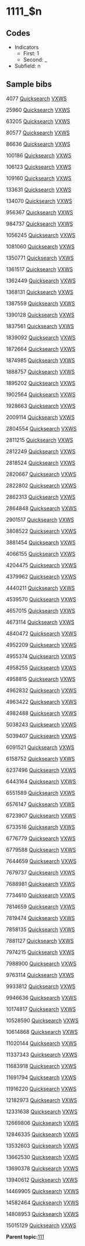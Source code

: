 # 1111\_$n

## Codes

-   Indicators
    -   First: 1
    -   Second: \_
-   Subfield: n

## Sample bibs

4077 [Quicksearch](https://search.library.yale.edu/catalog/4077) [VXWS](http://prodorbis.library.yale.edu:7014/vxws/GetHoldingsService?bibId=4077)

25960 [Quicksearch](https://search.library.yale.edu/catalog/25960) [VXWS](http://prodorbis.library.yale.edu:7014/vxws/GetHoldingsService?bibId=25960)

63205 [Quicksearch](https://search.library.yale.edu/catalog/63205) [VXWS](http://prodorbis.library.yale.edu:7014/vxws/GetHoldingsService?bibId=63205)

80577 [Quicksearch](https://search.library.yale.edu/catalog/80577) [VXWS](http://prodorbis.library.yale.edu:7014/vxws/GetHoldingsService?bibId=80577)

86636 [Quicksearch](https://search.library.yale.edu/catalog/86636) [VXWS](http://prodorbis.library.yale.edu:7014/vxws/GetHoldingsService?bibId=86636)

100186 [Quicksearch](https://search.library.yale.edu/catalog/100186) [VXWS](http://prodorbis.library.yale.edu:7014/vxws/GetHoldingsService?bibId=100186)

106123 [Quicksearch](https://search.library.yale.edu/catalog/106123) [VXWS](http://prodorbis.library.yale.edu:7014/vxws/GetHoldingsService?bibId=106123)

109160 [Quicksearch](https://search.library.yale.edu/catalog/109160) [VXWS](http://prodorbis.library.yale.edu:7014/vxws/GetHoldingsService?bibId=109160)

133631 [Quicksearch](https://search.library.yale.edu/catalog/133631) [VXWS](http://prodorbis.library.yale.edu:7014/vxws/GetHoldingsService?bibId=133631)

134070 [Quicksearch](https://search.library.yale.edu/catalog/134070) [VXWS](http://prodorbis.library.yale.edu:7014/vxws/GetHoldingsService?bibId=134070)

956367 [Quicksearch](https://search.library.yale.edu/catalog/956367) [VXWS](http://prodorbis.library.yale.edu:7014/vxws/GetHoldingsService?bibId=956367)

984737 [Quicksearch](https://search.library.yale.edu/catalog/984737) [VXWS](http://prodorbis.library.yale.edu:7014/vxws/GetHoldingsService?bibId=984737)

1056245 [Quicksearch](https://search.library.yale.edu/catalog/1056245) [VXWS](http://prodorbis.library.yale.edu:7014/vxws/GetHoldingsService?bibId=1056245)

1081060 [Quicksearch](https://search.library.yale.edu/catalog/1081060) [VXWS](http://prodorbis.library.yale.edu:7014/vxws/GetHoldingsService?bibId=1081060)

1350771 [Quicksearch](https://search.library.yale.edu/catalog/1350771) [VXWS](http://prodorbis.library.yale.edu:7014/vxws/GetHoldingsService?bibId=1350771)

1361517 [Quicksearch](https://search.library.yale.edu/catalog/1361517) [VXWS](http://prodorbis.library.yale.edu:7014/vxws/GetHoldingsService?bibId=1361517)

1362449 [Quicksearch](https://search.library.yale.edu/catalog/1362449) [VXWS](http://prodorbis.library.yale.edu:7014/vxws/GetHoldingsService?bibId=1362449)

1368131 [Quicksearch](https://search.library.yale.edu/catalog/1368131) [VXWS](http://prodorbis.library.yale.edu:7014/vxws/GetHoldingsService?bibId=1368131)

1387559 [Quicksearch](https://search.library.yale.edu/catalog/1387559) [VXWS](http://prodorbis.library.yale.edu:7014/vxws/GetHoldingsService?bibId=1387559)

1390128 [Quicksearch](https://search.library.yale.edu/catalog/1390128) [VXWS](http://prodorbis.library.yale.edu:7014/vxws/GetHoldingsService?bibId=1390128)

1837561 [Quicksearch](https://search.library.yale.edu/catalog/1837561) [VXWS](http://prodorbis.library.yale.edu:7014/vxws/GetHoldingsService?bibId=1837561)

1839092 [Quicksearch](https://search.library.yale.edu/catalog/1839092) [VXWS](http://prodorbis.library.yale.edu:7014/vxws/GetHoldingsService?bibId=1839092)

1872664 [Quicksearch](https://search.library.yale.edu/catalog/1872664) [VXWS](http://prodorbis.library.yale.edu:7014/vxws/GetHoldingsService?bibId=1872664)

1874985 [Quicksearch](https://search.library.yale.edu/catalog/1874985) [VXWS](http://prodorbis.library.yale.edu:7014/vxws/GetHoldingsService?bibId=1874985)

1888757 [Quicksearch](https://search.library.yale.edu/catalog/1888757) [VXWS](http://prodorbis.library.yale.edu:7014/vxws/GetHoldingsService?bibId=1888757)

1895202 [Quicksearch](https://search.library.yale.edu/catalog/1895202) [VXWS](http://prodorbis.library.yale.edu:7014/vxws/GetHoldingsService?bibId=1895202)

1902564 [Quicksearch](https://search.library.yale.edu/catalog/1902564) [VXWS](http://prodorbis.library.yale.edu:7014/vxws/GetHoldingsService?bibId=1902564)

1928663 [Quicksearch](https://search.library.yale.edu/catalog/1928663) [VXWS](http://prodorbis.library.yale.edu:7014/vxws/GetHoldingsService?bibId=1928663)

2009114 [Quicksearch](https://search.library.yale.edu/catalog/2009114) [VXWS](http://prodorbis.library.yale.edu:7014/vxws/GetHoldingsService?bibId=2009114)

2804554 [Quicksearch](https://search.library.yale.edu/catalog/2804554) [VXWS](http://prodorbis.library.yale.edu:7014/vxws/GetHoldingsService?bibId=2804554)

2811215 [Quicksearch](https://search.library.yale.edu/catalog/2811215) [VXWS](http://prodorbis.library.yale.edu:7014/vxws/GetHoldingsService?bibId=2811215)

2812249 [Quicksearch](https://search.library.yale.edu/catalog/2812249) [VXWS](http://prodorbis.library.yale.edu:7014/vxws/GetHoldingsService?bibId=2812249)

2818524 [Quicksearch](https://search.library.yale.edu/catalog/2818524) [VXWS](http://prodorbis.library.yale.edu:7014/vxws/GetHoldingsService?bibId=2818524)

2820667 [Quicksearch](https://search.library.yale.edu/catalog/2820667) [VXWS](http://prodorbis.library.yale.edu:7014/vxws/GetHoldingsService?bibId=2820667)

2822802 [Quicksearch](https://search.library.yale.edu/catalog/2822802) [VXWS](http://prodorbis.library.yale.edu:7014/vxws/GetHoldingsService?bibId=2822802)

2862313 [Quicksearch](https://search.library.yale.edu/catalog/2862313) [VXWS](http://prodorbis.library.yale.edu:7014/vxws/GetHoldingsService?bibId=2862313)

2864848 [Quicksearch](https://search.library.yale.edu/catalog/2864848) [VXWS](http://prodorbis.library.yale.edu:7014/vxws/GetHoldingsService?bibId=2864848)

2901517 [Quicksearch](https://search.library.yale.edu/catalog/2901517) [VXWS](http://prodorbis.library.yale.edu:7014/vxws/GetHoldingsService?bibId=2901517)

3808522 [Quicksearch](https://search.library.yale.edu/catalog/3808522) [VXWS](http://prodorbis.library.yale.edu:7014/vxws/GetHoldingsService?bibId=3808522)

3881454 [Quicksearch](https://search.library.yale.edu/catalog/3881454) [VXWS](http://prodorbis.library.yale.edu:7014/vxws/GetHoldingsService?bibId=3881454)

4066155 [Quicksearch](https://search.library.yale.edu/catalog/4066155) [VXWS](http://prodorbis.library.yale.edu:7014/vxws/GetHoldingsService?bibId=4066155)

4204475 [Quicksearch](https://search.library.yale.edu/catalog/4204475) [VXWS](http://prodorbis.library.yale.edu:7014/vxws/GetHoldingsService?bibId=4204475)

4379962 [Quicksearch](https://search.library.yale.edu/catalog/4379962) [VXWS](http://prodorbis.library.yale.edu:7014/vxws/GetHoldingsService?bibId=4379962)

4440211 [Quicksearch](https://search.library.yale.edu/catalog/4440211) [VXWS](http://prodorbis.library.yale.edu:7014/vxws/GetHoldingsService?bibId=4440211)

4539570 [Quicksearch](https://search.library.yale.edu/catalog/4539570) [VXWS](http://prodorbis.library.yale.edu:7014/vxws/GetHoldingsService?bibId=4539570)

4657015 [Quicksearch](https://search.library.yale.edu/catalog/4657015) [VXWS](http://prodorbis.library.yale.edu:7014/vxws/GetHoldingsService?bibId=4657015)

4673114 [Quicksearch](https://search.library.yale.edu/catalog/4673114) [VXWS](http://prodorbis.library.yale.edu:7014/vxws/GetHoldingsService?bibId=4673114)

4840472 [Quicksearch](https://search.library.yale.edu/catalog/4840472) [VXWS](http://prodorbis.library.yale.edu:7014/vxws/GetHoldingsService?bibId=4840472)

4952209 [Quicksearch](https://search.library.yale.edu/catalog/4952209) [VXWS](http://prodorbis.library.yale.edu:7014/vxws/GetHoldingsService?bibId=4952209)

4955374 [Quicksearch](https://search.library.yale.edu/catalog/4955374) [VXWS](http://prodorbis.library.yale.edu:7014/vxws/GetHoldingsService?bibId=4955374)

4958255 [Quicksearch](https://search.library.yale.edu/catalog/4958255) [VXWS](http://prodorbis.library.yale.edu:7014/vxws/GetHoldingsService?bibId=4958255)

4958815 [Quicksearch](https://search.library.yale.edu/catalog/4958815) [VXWS](http://prodorbis.library.yale.edu:7014/vxws/GetHoldingsService?bibId=4958815)

4962832 [Quicksearch](https://search.library.yale.edu/catalog/4962832) [VXWS](http://prodorbis.library.yale.edu:7014/vxws/GetHoldingsService?bibId=4962832)

4963422 [Quicksearch](https://search.library.yale.edu/catalog/4963422) [VXWS](http://prodorbis.library.yale.edu:7014/vxws/GetHoldingsService?bibId=4963422)

4982488 [Quicksearch](https://search.library.yale.edu/catalog/4982488) [VXWS](http://prodorbis.library.yale.edu:7014/vxws/GetHoldingsService?bibId=4982488)

5038243 [Quicksearch](https://search.library.yale.edu/catalog/5038243) [VXWS](http://prodorbis.library.yale.edu:7014/vxws/GetHoldingsService?bibId=5038243)

5039407 [Quicksearch](https://search.library.yale.edu/catalog/5039407) [VXWS](http://prodorbis.library.yale.edu:7014/vxws/GetHoldingsService?bibId=5039407)

6091521 [Quicksearch](https://search.library.yale.edu/catalog/6091521) [VXWS](http://prodorbis.library.yale.edu:7014/vxws/GetHoldingsService?bibId=6091521)

6158752 [Quicksearch](https://search.library.yale.edu/catalog/6158752) [VXWS](http://prodorbis.library.yale.edu:7014/vxws/GetHoldingsService?bibId=6158752)

6237496 [Quicksearch](https://search.library.yale.edu/catalog/6237496) [VXWS](http://prodorbis.library.yale.edu:7014/vxws/GetHoldingsService?bibId=6237496)

6443164 [Quicksearch](https://search.library.yale.edu/catalog/6443164) [VXWS](http://prodorbis.library.yale.edu:7014/vxws/GetHoldingsService?bibId=6443164)

6551589 [Quicksearch](https://search.library.yale.edu/catalog/6551589) [VXWS](http://prodorbis.library.yale.edu:7014/vxws/GetHoldingsService?bibId=6551589)

6576147 [Quicksearch](https://search.library.yale.edu/catalog/6576147) [VXWS](http://prodorbis.library.yale.edu:7014/vxws/GetHoldingsService?bibId=6576147)

6723907 [Quicksearch](https://search.library.yale.edu/catalog/6723907) [VXWS](http://prodorbis.library.yale.edu:7014/vxws/GetHoldingsService?bibId=6723907)

6733516 [Quicksearch](https://search.library.yale.edu/catalog/6733516) [VXWS](http://prodorbis.library.yale.edu:7014/vxws/GetHoldingsService?bibId=6733516)

6776779 [Quicksearch](https://search.library.yale.edu/catalog/6776779) [VXWS](http://prodorbis.library.yale.edu:7014/vxws/GetHoldingsService?bibId=6776779)

6779588 [Quicksearch](https://search.library.yale.edu/catalog/6779588) [VXWS](http://prodorbis.library.yale.edu:7014/vxws/GetHoldingsService?bibId=6779588)

7644659 [Quicksearch](https://search.library.yale.edu/catalog/7644659) [VXWS](http://prodorbis.library.yale.edu:7014/vxws/GetHoldingsService?bibId=7644659)

7679737 [Quicksearch](https://search.library.yale.edu/catalog/7679737) [VXWS](http://prodorbis.library.yale.edu:7014/vxws/GetHoldingsService?bibId=7679737)

7688981 [Quicksearch](https://search.library.yale.edu/catalog/7688981) [VXWS](http://prodorbis.library.yale.edu:7014/vxws/GetHoldingsService?bibId=7688981)

7734610 [Quicksearch](https://search.library.yale.edu/catalog/7734610) [VXWS](http://prodorbis.library.yale.edu:7014/vxws/GetHoldingsService?bibId=7734610)

7814659 [Quicksearch](https://search.library.yale.edu/catalog/7814659) [VXWS](http://prodorbis.library.yale.edu:7014/vxws/GetHoldingsService?bibId=7814659)

7819474 [Quicksearch](https://search.library.yale.edu/catalog/7819474) [VXWS](http://prodorbis.library.yale.edu:7014/vxws/GetHoldingsService?bibId=7819474)

7858135 [Quicksearch](https://search.library.yale.edu/catalog/7858135) [VXWS](http://prodorbis.library.yale.edu:7014/vxws/GetHoldingsService?bibId=7858135)

7881127 [Quicksearch](https://search.library.yale.edu/catalog/7881127) [VXWS](http://prodorbis.library.yale.edu:7014/vxws/GetHoldingsService?bibId=7881127)

7974215 [Quicksearch](https://search.library.yale.edu/catalog/7974215) [VXWS](http://prodorbis.library.yale.edu:7014/vxws/GetHoldingsService?bibId=7974215)

7988900 [Quicksearch](https://search.library.yale.edu/catalog/7988900) [VXWS](http://prodorbis.library.yale.edu:7014/vxws/GetHoldingsService?bibId=7988900)

9763114 [Quicksearch](https://search.library.yale.edu/catalog/9763114) [VXWS](http://prodorbis.library.yale.edu:7014/vxws/GetHoldingsService?bibId=9763114)

9933812 [Quicksearch](https://search.library.yale.edu/catalog/9933812) [VXWS](http://prodorbis.library.yale.edu:7014/vxws/GetHoldingsService?bibId=9933812)

9946636 [Quicksearch](https://search.library.yale.edu/catalog/9946636) [VXWS](http://prodorbis.library.yale.edu:7014/vxws/GetHoldingsService?bibId=9946636)

10174817 [Quicksearch](https://search.library.yale.edu/catalog/10174817) [VXWS](http://prodorbis.library.yale.edu:7014/vxws/GetHoldingsService?bibId=10174817)

10528590 [Quicksearch](https://search.library.yale.edu/catalog/10528590) [VXWS](http://prodorbis.library.yale.edu:7014/vxws/GetHoldingsService?bibId=10528590)

10614868 [Quicksearch](https://search.library.yale.edu/catalog/10614868) [VXWS](http://prodorbis.library.yale.edu:7014/vxws/GetHoldingsService?bibId=10614868)

11020144 [Quicksearch](https://search.library.yale.edu/catalog/11020144) [VXWS](http://prodorbis.library.yale.edu:7014/vxws/GetHoldingsService?bibId=11020144)

11337343 [Quicksearch](https://search.library.yale.edu/catalog/11337343) [VXWS](http://prodorbis.library.yale.edu:7014/vxws/GetHoldingsService?bibId=11337343)

11683918 [Quicksearch](https://search.library.yale.edu/catalog/11683918) [VXWS](http://prodorbis.library.yale.edu:7014/vxws/GetHoldingsService?bibId=11683918)

11691794 [Quicksearch](https://search.library.yale.edu/catalog/11691794) [VXWS](http://prodorbis.library.yale.edu:7014/vxws/GetHoldingsService?bibId=11691794)

11916220 [Quicksearch](https://search.library.yale.edu/catalog/11916220) [VXWS](http://prodorbis.library.yale.edu:7014/vxws/GetHoldingsService?bibId=11916220)

12182973 [Quicksearch](https://search.library.yale.edu/catalog/12182973) [VXWS](http://prodorbis.library.yale.edu:7014/vxws/GetHoldingsService?bibId=12182973)

12331638 [Quicksearch](https://search.library.yale.edu/catalog/12331638) [VXWS](http://prodorbis.library.yale.edu:7014/vxws/GetHoldingsService?bibId=12331638)

12669806 [Quicksearch](https://search.library.yale.edu/catalog/12669806) [VXWS](http://prodorbis.library.yale.edu:7014/vxws/GetHoldingsService?bibId=12669806)

12846335 [Quicksearch](https://search.library.yale.edu/catalog/12846335) [VXWS](http://prodorbis.library.yale.edu:7014/vxws/GetHoldingsService?bibId=12846335)

13532603 [Quicksearch](https://search.library.yale.edu/catalog/13532603) [VXWS](http://prodorbis.library.yale.edu:7014/vxws/GetHoldingsService?bibId=13532603)

13662530 [Quicksearch](https://search.library.yale.edu/catalog/13662530) [VXWS](http://prodorbis.library.yale.edu:7014/vxws/GetHoldingsService?bibId=13662530)

13690378 [Quicksearch](https://search.library.yale.edu/catalog/13690378) [VXWS](http://prodorbis.library.yale.edu:7014/vxws/GetHoldingsService?bibId=13690378)

13940612 [Quicksearch](https://search.library.yale.edu/catalog/13940612) [VXWS](http://prodorbis.library.yale.edu:7014/vxws/GetHoldingsService?bibId=13940612)

14469905 [Quicksearch](https://search.library.yale.edu/catalog/14469905) [VXWS](http://prodorbis.library.yale.edu:7014/vxws/GetHoldingsService?bibId=14469905)

14582464 [Quicksearch](https://search.library.yale.edu/catalog/14582464) [VXWS](http://prodorbis.library.yale.edu:7014/vxws/GetHoldingsService?bibId=14582464)

14808953 [Quicksearch](https://search.library.yale.edu/catalog/14808953) [VXWS](http://prodorbis.library.yale.edu:7014/vxws/GetHoldingsService?bibId=14808953)

15015129 [Quicksearch](https://search.library.yale.edu/catalog/15015129) [VXWS](http://prodorbis.library.yale.edu:7014/vxws/GetHoldingsService?bibId=15015129)

**Parent topic:**[111](../../tags/111/111.md)

